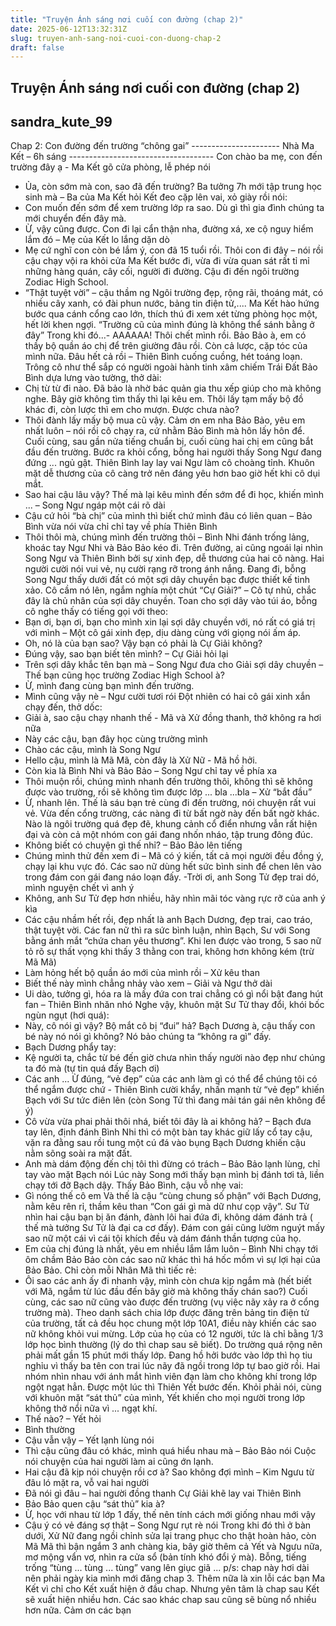 ```yaml
---
title: "Truyện Ánh sáng nơi cuối con đường (chap 2)"
date: 2025-06-12T13:32:31Z
slug: truyen-anh-sang-noi-cuoi-con-duong-chap-2
draft: false
---
```


## Truyện Ánh sáng nơi cuối con đường (chap 2)

## sandra_kute_99

Chap 2: Con đường đến trường “chông gai” 
---------------------- Nhà Ma Kết – 6h sáng ------------------------------------ Con chào ba mẹ, con đến trường đây ạ - Ma Kết gõ cửa phòng, lễ phép nói
- Ủa, còn sớm mà con, sao đã đến trường? Ba tưởng 7h mới tập trung học sinh mà – Ba của Ma Kết hỏi
Kết đeo cặp lên vai, xỏ giày rồi nói:
- Con muốn đến sớm để xem trường lớp ra sao. Dù gì thì gia đình chúng ta mới chuyển đến đây mà.
- Ừ, vậy cũng được. Con đi lại cẩn thận nha, đường xá, xe cộ nguy hiểm lắm đó – Mẹ của Kết lo lắng dặn dò
- Mẹ cứ nghĩ con còn bé lắm ý, con đã 15 tuổi rồi. Thôi con đi đây – nói rồi cậu chạy vội ra khỏi cửa
Ma Kết bước đi, vừa đi vừa quan sát rất tỉ mỉ những hàng quán, cây cối, người đi đường. Cậu đi đến ngôi trường Zodiac High School. 
- “Thật tuyệt vời” – cậu thầm ng
Ngôi trường đẹp, rộng rãi, thoáng mát, có nhiều cây xanh, có đài phun nước, bảng tin điện tử,.... Ma Kết hào hứng bước qua cánh cổng cao lớn, thích thú đi xem xét từng phòng học một, hết lời khen ngợi.
“Trường cũ của mình đúng là không thể sánh bằng ở đây”
Trong khi đó...- AAAAAA! Thôi chết mình rồi. Bảo Bảo à, em có thầy bộ quần áo chị để trên giường đâu rồi. Còn cả lược, cặp tóc của mình nữa. Đâu hết cả rồi – Thiên Bình cuống cuồng, hét toáng loạn. Trông cô như thể sắp có người ngoài hành tinh xâm chiếm Trái Đất
Bảo Bình dựa lưng vào tường, thở dài:
- Chị từ từ đi nào. Đã bảo là nhờ bác quản gia thu xếp giúp cho mà không nghe. Bây giờ không tìm thấy thì lại kêu em. Thôi lấy tạm mấy bộ đồ khác đi, còn lược thì em cho mượn. Được chưa nào?
- Thôi đành lấy mấy bộ mua cũ vậy. Cảm ơn em nha Bảo Bảo, yêu em nhất luôn – nói rồi cô chạy ra, cứ nhằm Bảo Bình mà hôn lấy hôn để.
Cuối cùng, sau gần nửa tiếng chuẩn bị, cuối cùng hai chị em cũng bắt đầu đến trường. Bước ra khỏi cổng, bỗng hai người thấy Song Ngư đang đứng ... ngủ gật. Thiên Bình lay lay vai Ngư làm cô choàng tỉnh. Khuôn mặt dễ thương của cô càng trở nên đáng yêu hơn bao giờ hết khi cô dụi mắt.
- Sao hai cậu lâu vậy? Thế mà lại kêu mình đến sớm để đi học, khiến mình ... – Song Ngư ngáp một cái rõ dài
- Cậu cứ hỏi “bà chị” của mình thì biết chứ mình đâu có liên quan – Bảo Bình vừa nói vừa chỉ chỉ tay về phía Thiên Bình
- Thôi thôi mà, chúng mình đến trường thôi – Bình Nhi đánh trống lảng, khoác tay Ngư Nhi và Bảo Bảo kéo đi.
Trên đường, ai cũng ngoái lại nhìn Song Ngư và Thiên Bình bởi sự xinh đẹp, dễ thương của hai cô nàng. Hai người cười nói vui vẻ, nụ cười rạng rỡ trong ánh nắng. Đang đi, bỗng Song Ngư thấy dưới đất có một sợi dây chuyền bạc được thiết kế tinh xảo. Cô cầm nó lên, ngắm nghía một chút
“Cự Giải?” – Cô tự nhủ, chắc đây là chủ nhân của sợi dây chuyền. Toan cho sợi dây vào túi áo, bỗng cô nghe thấy có tiếng gọi với theo:
- Bạn ơi, bạn ơi, bạn cho mình xin lại sợi dây chuyền với, nó rất có giá trị với mình – Một cô gái xinh đẹp, dịu dàng cùng với giọng nói ấm áp.
- Oh, nó là của bạn sao? Vậy bạn có phải là Cự Giải không?
- Đúng vậy, sao bạn biết tên mình? – Cự Giải hỏi lại
- Trên sợi dây khắc tên bạn mà – Song Ngư đưa cho Giải sợi dây chuyền – Thế bạn cũng học trường Zodiac High School à?
- Ừ, mình đang cùng bạn mình đến trường.
- Mình cũng vậy nè – Ngư cười tươi rói
Đột nhiên có hai cô gái xinh xắn chạy đến, thở dốc:
- Giải à, sao cậu chạy nhanh thế - Mã và Xử đồng thanh, thở không ra hơi nữa
- Này các cậu, bạn đây học cùng trường mình
- Chào các cậu, mình là Song Ngư
- Hello cậu, mình là Mã Mã, còn đây là Xử Nữ - Mã hồ hởi.
- Còn kia là Bình Nhi và Bảo Bảo – Song Ngư chỉ tay về phía xa
- Thôi muộn rồi, chúng mình nhanh đến trường thôi, không thì sẽ không được vào trường, rồi sẽ không tìm được lớp ... bla ...bla – Xử “bắt đầu”
- Ừ, nhanh lên.
Thế là sáu bạn trẻ cùng đi đến trường, nói chuyện rất vui vẻ. Vừa đến cổng trường, các nàng đi từ bất ngờ này đến bất ngờ khác. Nào là ngôi trường quá đẹp đẽ, khung cảnh cổ điển nhưng vẫn rất hiện đại và còn cả một nhóm con gái đang nhốn nháo, tập trung đông đúc. 
- Không biết có chuyện gì thế nhỉ? – Bảo Bảo lên tiếng
- Chúng mình thử đến xem đi – Mã có ý kiến, tất cả mọi người đều đồng ý, chạy lại khu vực đó.
Các sao nữ dùng hết sức bình sinh để chen lên vào trong đám con gái đang náo loạn đấy.
-Trời ơi, anh Song Tử đẹp trai dó, mình nguyện chết vì anh ý
- Không, anh Sư Tử đẹp hơn nhiều, hãy nhìn mãi tóc vàng rực rỡ của anh ý kìa
- Các cậu nhầm hết rồi, đẹp nhất là anh Bạch Dương, đẹp trai, cao tráo, thật tuyệt vời.
Các fan nữ thì ra sức bình luận, nhìn Bạch, Sư với Song bằng ánh mắt “chứa chan yêu thương”. Khi len được vào trong, 5 sao nữ tỏ rõ sự thất vọng khi thấy 3 thằng con trai, không hơn không kém (trừ Mã Mã)
- Làm hỏng hết bộ quần áo mới của mình rồi – Xử kêu than
- Biết thế này mình chẳng nhảy vào xem – Giải và Ngư thở dài
- Ui dào, tưởng gì, hóa ra là mấy đứa con trai chẳng có gì nổi bật đang hút fan – Thiên Bình nhăn nhó
Nghe vậy, khuôn mặt Sư Tử thay đổi, khói bốc ngùn ngụt (hơi quá):
- Này, cô nói gì vậy? Bộ mắt cô bị “đui” hả? Bạch Dương à, cậu thấy con bé này nó nói gì không? Nó bảo chúng ta “không ra gì” đấy.
- Bạch Dương phẩy tay:
- Kệ người ta, chắc từ bé đến giờ chưa nhìn thấy người nào đẹp như chúng ta đó mà (tự tin quá đấy Bạch ơi)
- Các anh ...  Ừ đúng, “vẻ đẹp” của các anh làm gì có thể để chúng tôi có thể ngắm được chứ - Thiên Bình cười khẩy, nhấn mạnh từ “vẻ đẹp” khiến Bạch với Sư tức điên lên (còn Song Tử thì đang mải tán gái nên không để ý)
- Cô vừa vừa phai phải thôi nhá, biết tôi đây là ai không hả? – Bạch đưa tay lên, định đánh Bình Nhi thì có một bàn tay khác giữ lấy cổ tay cậu, vặn ra đằng sau rồi tung một cú đá vào bụng Bạch Dương khiến cậu nằm sõng soài ra mặt đất.
- Anh mà dám động đến chị tôi thì đừng có trách – Bảo Bảo lạnh lùng, chỉ tay vào mặt Bạch nói
Lúc này Song mới thấy bạn mình bị đánh tơi tả, liền chạy tới đỡ Bạch dậy. Thấy Bảo Bình, cậu vỗ nhẹ vai:
- Gì nóng thế cô em 
Và thế là cậu “cùng chung số phận” với Bạch Dương, nằm kêu rên rỉ, thầm kêu than “Con gái gì mà dữ như cọp vậy”. Sư Tử nhìn hai cậu bạn bị ăn đánh, đành lôi hai đứa đi, không dám đánh trả ( thế mà tưởng Sư Tử là đại ca cơ đấy). Đám con gái cũng lườm nguýt mấy sao nữ một cái vì cái tội khích đều và dám đánh thần tượng của họ.
- Em của chị đúng là nhất, yêu em nhiều lắm lắm luôn – Bình Nhi chạy tới ôm chầm Bảo Bảo còn các sao nữ khác thì há hốc mồm vì sự lợi hại của Bảo Bảo. Chỉ còn mỗi Nhân Mã thì tiếc rẻ:
- Ôi sao các anh ấy đi nhanh vậy, mình còn chưa kịp ngắm mà (hết biết với Mã, ngắm từ lúc đầu đến bây giờ mà không thấy chán sao?)
Cuối cùng, các sao nữ cũng vào được đến trường (vụ việc nãy xảy ra ở cổng trường mà). Theo danh sách chia lớp được đăng trên bảng tin điện tử của trường, tất cả đều học chung một lớp 10A1, điều này khiến các sao nữ không khỏi vui mừng. Lớp của họ của có 12 người, tức là chỉ bằng 1/3 lớp học bình thường (lý do thì chap sau sẽ biết). Do trường quá rộng nên phải mất gần 15 phút mới thấy lớp. Đang hồ hởi bước vào lớp thì họ tiu nghỉu vì thấy ba tên con trai lúc nãy đã ngồi trong lớp tự bao giờ rồi. Hai nhóm nhìn nhau với ánh mắt hình viên đạn làm cho không khí trong lớp ngột ngạt hẳn. Được một lúc thì Thiên Yết bước đến. Khỏi phải nói, cùng với khuôn mặt “sát thủ” của mình, Yết khiến cho mọi người trong lớp không thở nổi nữa vì ... ngạt khí.
- Thế nào? – Yết hỏi
- Bình thường
- Cậu vẫn vậy – Yết lạnh lùng nói
- Thì cậu cũng đâu có khác, mình quá hiểu nhau mà – Bảo Bảo nói
Cuộc nói chuyện của hai người làm ai cũng ớn lạnh.
- Hai cậu đã kịp nói chuyện rồi cơ à? Sao không đợi mình – Kim Ngưu từ đâu ló mặt ra, vỗ vai hai người
- Đã nói gì đâu – hai người đồng thanh
Cự Giải khẽ lay vai Thiên Bình
- Bảo Bảo quen cậu “sát thủ” kia à?
- Ừ, học với nhau từ lớp 1 đấy, thế nên tính cách mới giống nhau mới vậy
- Cậu ý có vẻ đáng sợ thật – Song Ngư rụt rè nói
Trong khi đó thì ở bàn dưới, Xử Nữ đang ngồi chỉnh sửa lại trang phục cho  thật hoàn hảo, còn Mã Mã thì bận ngắm 3 anh chàng kia, bây giờ thêm cả Yết và Ngưu nữa, mơ mộng vẩn vơ, nhìn ra cửa sổ (bản tính khó đổi ý mà). 
Bỗng, tiếng trống “tùng ... tùng ... tùng” vang lên giục giã ...
p/s: chap này hơi dài nên phải ngày kia mình mới đăng chap 3. Thêm nữa là xin lỗi các bạn Ma Kết vì chỉ cho Kết xuất hiện ở đầu chap. Nhưng yên tâm là chap sau Kết sẽ xuất hiện nhiều hơn. Các sao khác chap sau cũng sẽ bùng nổ nhiều hơn nữa. Cảm ơn các bạn